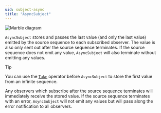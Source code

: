 ```yaml
---
uid: subject-async
title: "AsyncSubject"
---
```


![Marble diagram](~/images/language-subject-async.svg)

`AsyncSubject` stores and passes the last value (and only the last value) emitted by the source sequence to each subscribed observer. The value is also only sent out after the source sequence terminates. If the source sequence does not emit any value, `AsyncSubject` will also terminate without emitting any values.

> [!Tip]
> You can use the [`Take`](xref:Bonsai.Reactive.Take) operator before `AsyncSubject` to store the first value from an infinite sequence.

Any observers which subscribe after the source sequence terminates will immediately receive the stored value. If the source sequence terminates with an error, `AsyncSubject` will not emit any values but will pass along the error notification to all observers.
